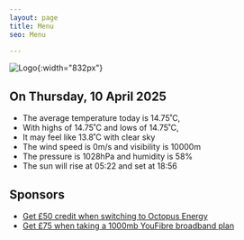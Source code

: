 ```yaml
---
layout: page
title: Menu
seo: Menu

---
```


![Logo](/images/logo.jpg){:width="832px"}

<!-- weather_marker starts -->
## On Thursday, 10 April 2025

- The average temperature today is 14.75˚C,
- With highs of 14.75˚C and lows of 14.75˚C,
- It may feel like 13.8˚C with clear sky
- The wind speed is 0m/s and visibility is 10000m
- The pressure is 1028hPa and humidity is 58%
- The sun will rise at 05:22 and set at 18:56

<!-- weather_marker ends -->

## Sponsors

- [Get £50 credit when switching to Octopus Energy](https://bit.ly/3oD1nnS)
- [Get £75 when taking a 1000mb YouFibre broadband plan](https://aklam.io/91zWhU?)



